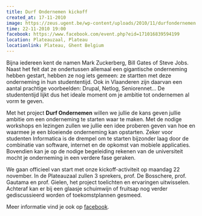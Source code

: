 ```yaml
---
title: Durf Ondernemen kickoff
created_at: 17-11-2010
image: https://zeus.ugent.be/wp-content/uploads/2010/11/durfondernemen.jpg
time: 22-11-2010 19:00
facebook: https://www.facebook.com/event.php?eid=171016839594199
location: Plateauzaal, Plateau
locationlink: Plateau, Ghent Belgium
---
```



Bijna iedereen kent de namen Mark Zuckerberg, Bill Gates of Steve Jobs. Naast het feit dat ze ondertussen allemaal een gigantische onderneming hebben gestart, hebben ze nog iets gemeen: ze startten met deze onderneming in hun studententijd. Ook in Vlaanderen zijn daarvan een aantal prachtige voorbeelden: Drupal, Netlog, Seniorennet... De studententijd lijkt dus het ideale moment om je ambitie tot ondernemen al vorm te geven.

Met het project **Durf Ondernemen** willen we jullie de kans geven jullie ambitie om een onderneming te starten waar te maken. Met de nodige workshops en lezingen zullen we jullie een idee proberen geven van hoe en waarmee je een bloeiende onderneming kan opstarten. Zeker voor studenten Informatica is de drempel om te starten bijzonder laag door de combinatie van software, internet en de opkomst van mobiele applicaties. Bovendien kan je op de nodige begeleiding rekenen van de universiteit mocht je onderneming in een verdere fase geraken.

We gaan officieel van start met onze kickoff-activiteit op maandag 22 november. In de Plateauzaal zullen 3 sprekers, prof. De Bosschere, prof. Gautama en prof. Gielen, het project toelichten en ervaringen uitwisselen. Achteraf kan er bij een glaasje schuimwijn of fruitsap nog verder gediscussieerd worden of toekomstplannen gesmeed.

Meer informatie vind je ook op [facebook](https://www.facebook.com/event.php?eid=171016839594199).
